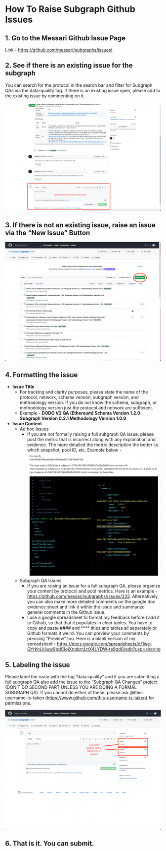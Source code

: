 # How To Raise Subgraph Github Issues

## 1. Go to the Messari Github Issue Page

Link - https://github.com/messari/subgraphs/issues\

## 2. See if there is an existing issue for the subgraph

You can search for the protocol in the search bar and filter for Subgraph QAs via the data-quality tag. If there is an existing issue open, please add to the existing issue by commenting on it. 

![Alt text](docs/images/how-to-raise-github-issue-images/image-1.png)

## 3. If there is not an existing issue, raise an issue via the “New Issue” Button
![Alt text](docs/images/how-to-raise-github-issue-images/image-2.png)

## 4. Formatting the issue

- **Issue Title**
    - For tracking and clarity purposes, please state the name of the protocol, network, schema version, subgraph version, and methodology version. If you do not know the schema, subgraph, or methodology version just the protocol and network are sufficient.
    - Example - **DODO V2 QA (Ethereum) Schema Version 1.2.0 Subgraph Version 0.2.1 Methodology Version 1.0.0**
- **Issue Content**
    - Ad hoc Issues
        - If you are not formally raising a full subgraph QA issue, please post the metric that is incorrect along with any explanation and evidence. The more detailed the metric description the better i.e. which snapshot, pool ID, etc. Example below -
        ![Alt text](docs/images/how-to-raise-github-issue-images/image-3.png)
    - Subgraph QA Issues
        - If you are raising an issue for a full subgraph QA, please organize your content by protocol and pool metrics. Here is an example - https://github.com/messari/subgraphs/issues/333. Alternatively, you can also make more detailed comments on the google doc evidence sheet and link it within the issue and summarize general comments in the Github issue.
        - I use a google spreadsheet to format my feedback before I add it to Github, so that that it populates in clear tables. You have to copy and paste #### and **** titles and tables all separately or Github formats it weird. You can preview your comments by pressing “Preview” too. Here is a blank version of my spreadsheet - https://docs.google.com/spreadsheets/d/1we-QYrkhLkIiuw9pdCIojXnqbrnLttX4LYDW-te9gd0/edit?usp=sharing
        

## 5. Labeling the issue

Please label the issue with the tag “data-quality” and if you are submitting a full subgraph QA also add the issue to the “Subgraph QA Changes” project (DON’T DO SECOND PART UNLESS YOU ARE DOING A FORMAL SUBGRAPH QA). If you cannot do either of these, please ask @this-username-is-taken (https://www.github.com/this-username-is-taken) for permissions. 

![Alt text](docs/images/how-to-raise-github-issue-images/image-4.png)

## 6. That is it. You can submit.
